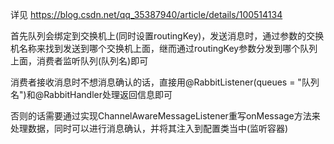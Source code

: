 详见 https://blog.csdn.net/qq_35387940/article/details/100514134

首先队列会绑定到交换机上(同时设置routingKey)，发送消息时，通过参数的交换机名称来找到发送到哪个交换机上面，继而通过routingKey参数分发到哪个队列上面，消费者监听队列(队列名)即可

消费者接收消息时不想消息确认的话，直接用@RabbitListener(queues = "队列名")和@RabbitHandler处理返回信息即可

否则的话需要通过实现ChannelAwareMessageListener重写onMessage方法来处理数据，同时可以进行消息确认，并将其注入到配置类当中(监听容器)
